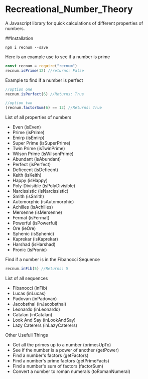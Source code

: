 # Recreational_Number_Theory
A Javascript library for quick calculations of different properties of numbers.

##Installation
```
npm i recnum --save
```



Here is an example use to see if a number is prime
```javascript
const recnum = require("recnum")
recnum.isPrime(12) //returns: False
```

Example to find if a number is perfect
```javascript
//option one
recnum.isPerfect(6) //Returns: True

//option two
(recnum.factorSum(6) == 12) //Returns: True
```
List of all properties of numbers
* Even (isEven)
* Prime (isPrime)
* Emirp (isEmirp)
* Super Prime (isSuperPrime)
* Twin Prime (isTwinPrime)
* Wilson Prime (isWilsonPrime)
* Abundant (isAbundant)
* Perfect (isPerfect)
* Defiecent (isDefiecnt)
* Keith (isKeith)
* Happy (isHappy)
* Poly-Divisible (isPolyDivisible)
* Narcissistic (isNarcissistic)
* Smith (isSmith)
* Automorphic (isAutomorphic)
* Achilles (isAchilles)
* Mersenne (isMersenne)
* Fermat (isFermat)
* Powerful (isPowerful)
* Ore (ieOre)
* Sphenic (isSphenic)
* Kaprekar (isKaprekar)
* Harshad (isHarshad)
* Pronic (isPronic)


Find if a number is in the Fibanocci Sequence
```javascript
recnum.inFib(5) //Returns: 5
```

List of all sequences
* Fibanocci (inFib)
* Lucas (inLucas)
* Padovan (inPadovan)
* Jacobsthal (inJacobsthal)
* Leonardo (inLeonardo)
* Catalan (inCatalan)
* Look And Say (inLookAndSay)
* Lazy Caterers (inLazyCaterers)


Other Usefull Things
* Get all the primes up to a number (primesUpTo)
* See if the number is a power of another (getPower)
* Find a number's factors (getFactors)
* Find a number's prime factors (getPrimeFacts)
* Find a number's sum of factors (factorSum)
* Convert a number to roman numerals (toRomanNumeral)